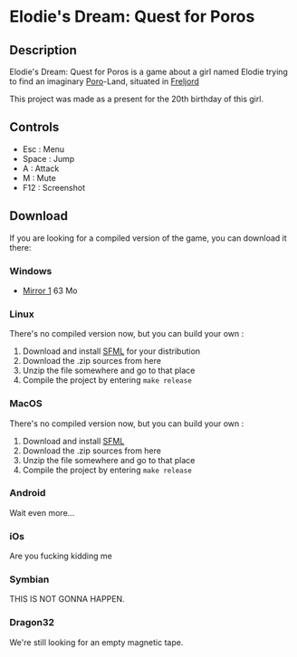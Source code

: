 Elodie's Dream: Quest for Poros
===============================

Description
-----------
Elodie's Dream: Quest for Poros is a game about a girl named Elodie trying to find an imaginary [Poro](http://leagueoflegends.wikia.com/wiki/File:Poro.png)-Land, situated in [Freljord](http://leagueoflegends.wikia.com/wiki/Freljord)

This project was made as a present for the 20th birthday of this girl.

Controls
--------
- Esc : Menu
- Space : Jump
- A : Attack
- M : Mute
- F12 : Screenshot

Download
--------
If you are looking for a compiled version of the game, you can download it there:

### Windows
- [Mirror 1](https://github.com/Pecamo/Elodie-Dream/releases/download/v1.1/EloDream1_1.zip) 63 Mo

### Linux
There's no compiled version now, but you can build your own :

1. Download and install [SFML](http://www.sfml-dev.org/tutorials/2.0/start-linux.php) for your distribution
2. Download the .zip sources from here
3. Unzip the file somewhere and go to that place
4. Compile the project by entering `make release`

### MacOS
There's no compiled version now, but you can build your own :

1. Download and install [SFML](http://brewformulas.org/Sfml)
2. Download the .zip sources from here
3. Unzip the file somewhere and go to that place
4. Compile the project by entering `make release`

### Android
Wait even more...

### iOs
Are you fucking kidding me

### Symbian
THIS IS NOT GONNA HAPPEN.

### Dragon32
We're still looking for an empty magnetic tape.
